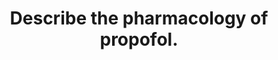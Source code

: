 ---
title: "Describe the pharmacology of propofol."
entityType: SAQ
exam: PEX
college: CICM
year: 2017
sitting: B
question: 11
passRate: 76
EC_expectedDomains:
- "It was expected candidates would outline the uses such as anaesthesia, more prolonged sedation or possible additional roles in patients with seizures or head injuries."
- "Discussion of the presentation and pharmaceutics, including a comment on antibacterial preservatives or lack thereof was expected."
- "The mechanism of action should have been described."
- "It was expected candidates could provide an indication of the usual dose (and how it differs in the more unwell / elderly patient population)."
- "A maximal rate and possible toxicity was expected."
- "A discussion on the pharmacodynamics by major organ systems was expected"
- "The important aspects of its pharmacokinetics should have been mentioned (high protein binding, large volume of distribution, termination of effect by redistribution, hepatic metabolism, context sensitive half life)."
EC_extraCredit:
- "A structured approach proved a good basis to answer this question."
- "Credit was given for additional comments about hyperlipidaemia, urine colour changes or metabolic alterations."
- "It was expected that candidates would mention propofol infusion syndrome at some point in their answer with some mention of clinical features or pathophysiology."
- "A mention of adverse effects would complete the answer."
---